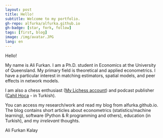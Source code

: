 ```yaml
---
layout: post
title: Hello!
subtitle: Welcome to my portfolio.
gh-repo: alfurka/alfurka.github.io
gh-badge: [star, fork, follow]
tags: [first, blog]
image: /img/avatar.JPG
lang: en
---
```


Hello! 

My name is Ali Furkan. I am a Ph.D. student in Economics at the University of Queensland. My primary field is theoretical and applied econometrics. I have a particular interest in matching estimators, spatial models, and peer effects in network models.

I am also a chess enthusiast ([My Lichess account](https://lichess.org/@/alfurka/perf/rapid)) and podcast publisher ([Cahil Hoca](https://cahilhoca.com/) - in Turkish). 

You can access my research/work and read my blog from alfurka.github.io. The blog contains short articles about econometrics (statistics/machine learning), software (Python & R programming and others), education (in Turkish), and my *irrelevant* thoughts. 

Ali Furkan Kalay